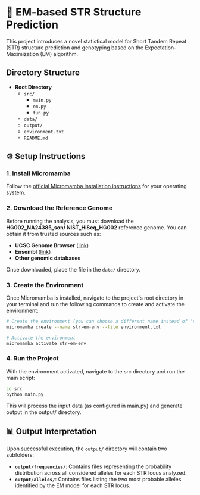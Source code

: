 # 🧬 EM-based STR Structure Prediction

This project introduces a novel statistical model for Short Tandem Repeat (STR) structure prediction and genotyping based on the Expectation-Maximization (EM) algorithm.

## Directory Structure

* **Root Directory**
    * `src/`
        * `main.py`
        * `em.py`
        * `fun.py`
    * `data/`
    * `output/`
    * `environment.txt`
    * `README.md`

## ⚙️ Setup Instructions

### 1. Install Micromamba

Follow the [official Micromamba installation instructions](https://mamba.readthedocs.io/en/latest/installation/micromamba-installation.html) for your operating system.

### 2. Download the Reference Genome  
Before running the analysis, you must download the **HG002_NA24385_son/
NIST_HiSeq_HG002** reference genome. You can obtain it from trusted sources such as:
- **UCSC Genome Browser** ([link](http://hgdownload.soe.ucsc.edu/goldenPath/hg38/bigZips/))
- **Ensembl** ([link](https://ftp.ensembl.org/pub/release-110/fasta/homo_sapiens/dna/))
- **Other genomic databases**

Once downloaded, place the file in the `data/` directory.

### 3. Create the Environment  
Once Micromamba is installed, navigate to the project's root directory in your terminal and run the following commands to create and activate the environment:

```bash
# Create the environment (you can choose a different name instead of 'str-em-env')
micromamba create --name str-em-env --file environment.txt

# Activate the environment
micromamba activate str-em-env
```

### 4. Run the Project

With the environment activated, navigate to the src directory and run the main script:

```bash
cd src
python main.py
```
This will process the input data (as configured in main.py) and generate output in the output/ directory.

## 📊 Output Interpretation

Upon successful execution, the `output/` directory will contain two subfolders:

- **`output/frequencies/`**: Contains files representing the probability distribution across all considered alleles for each STR locus analyzed.
- **`output/alleles/`**: Contains files listing the two most probable alleles identified by the EM model for each STR locus.
